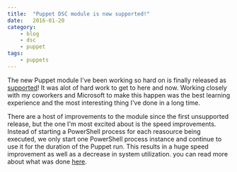 ```yaml
---
title:  "Puppet DSC module is now supported!"
date:   2016-01-20
category:
    - blog
    - dsc
    - puppet
tags:
    - puppets
---
```


The new Puppet module I've been working so hard on is finally released as [supported](https://forge.puppetlabs.com/puppetlabs/dsc)! It was alot of hard work to get to here and now. Working closely with my coworkers and Microsoft to make this happen was the best learning experience and the most interesting thing I've done in a long time.

There are a host of improvements to the module since the first unsupported release, but the one I'm most excited about is the speed improvements. Instead of starting a PowerShell process for each reasource being executed, we only start one PowerShell process instance and continue to use it for the duration of the Puppet run. This results in a huge speed improvement as well as a decrease in system utilization. you can read more about what was done [here](https://puppetlabs.com/blog/powershell-dsc-module-now-supported).
